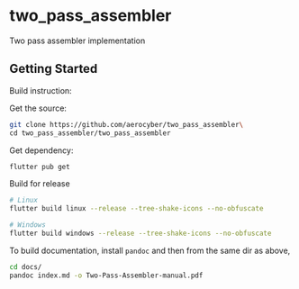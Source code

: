 # two_pass_assembler

Two pass assembler implementation

## Getting Started

Build instruction:

Get the source:
```bash
git clone https://github.com/aerocyber/two_pass_assembler\
cd two_pass_assembler/two_pass_assembler
```

Get dependency:
```bash
flutter pub get
```

Build for release
```bash
# Linux
flutter build linux --release --tree-shake-icons --no-obfuscate

# Windows
flutter build windows --release --tree-shake-icons --no-obfuscate
```

To build documentation, install `pandoc` and then from the same dir as above,

```bash
cd docs/
pandoc index.md -o Two-Pass-Assembler-manual.pdf
```